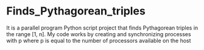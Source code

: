 # Finds_Pythagorean_triples
It is a parallel program Python script project that finds Pythagorean triples in the range [1, n].
My code works by creating and synchronizing processes with p where p is equal to the number of processors available on the host
